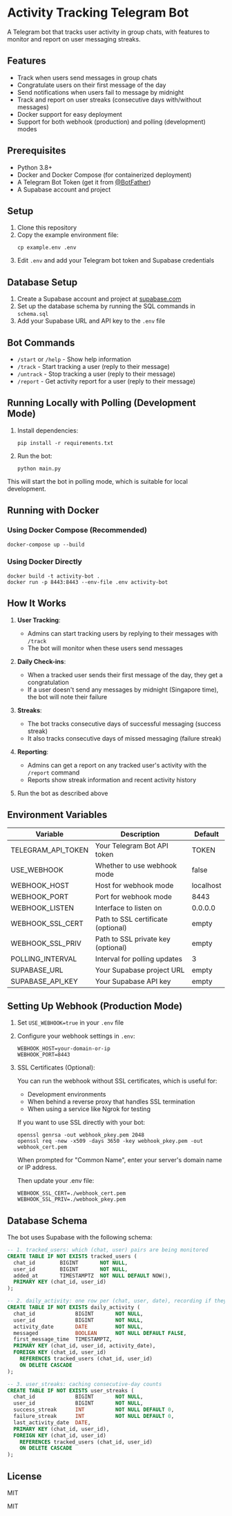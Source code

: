 # Activity Tracking Telegram Bot

A Telegram bot that tracks user activity in group chats, with features to monitor and report on user messaging streaks.

## Features

- Track when users send messages in group chats
- Congratulate users on their first message of the day
- Send notifications when users fail to message by midnight
- Track and report on user streaks (consecutive days with/without messages)
- Docker support for easy deployment
- Support for both webhook (production) and polling (development) modes

## Prerequisites

- Python 3.8+
- Docker and Docker Compose (for containerized deployment)
- A Telegram Bot Token (get it from [@BotFather](https://t.me/botfather))
- A Supabase account and project

## Setup

1. Clone this repository
2. Copy the example environment file:
   ```
   cp example.env .env
   ```
3. Edit `.env` and add your Telegram bot token and Supabase credentials

## Database Setup

1. Create a Supabase account and project at [supabase.com](https://supabase.com/)
2. Set up the database schema by running the SQL commands in `schema.sql`
3. Add your Supabase URL and API key to the `.env` file

## Bot Commands

- `/start` or `/help` - Show help information
- `/track` - Start tracking a user (reply to their message)
- `/untrack` - Stop tracking a user (reply to their message)
- `/report` - Get activity report for a user (reply to their message)

## Running Locally with Polling (Development Mode)

1. Install dependencies:
   ```
   pip install -r requirements.txt
   ```

2. Run the bot:
   ```
   python main.py
   ```

This will start the bot in polling mode, which is suitable for local development.

## Running with Docker

### Using Docker Compose (Recommended)

```
docker-compose up --build
```

### Using Docker Directly

```
docker build -t activity-bot .
docker run -p 8443:8443 --env-file .env activity-bot
```

## How It Works

1. **User Tracking**:
   - Admins can start tracking users by replying to their messages with `/track`
   - The bot will monitor when these users send messages

2. **Daily Check-ins**:
   - When a tracked user sends their first message of the day, they get a congratulation
   - If a user doesn't send any messages by midnight (Singapore time), the bot will note their failure

3. **Streaks**:
   - The bot tracks consecutive days of successful messaging (success streak)
   - It also tracks consecutive days of missed messaging (failure streak)

4. **Reporting**:
   - Admins can get a report on any tracked user's activity with the `/report` command
   - Reports show streak information and recent activity history

4. Run the bot as described above

## Environment Variables

| Variable | Description | Default |
|----------|-------------|---------|
| TELEGRAM_API_TOKEN | Your Telegram Bot API token | TOKEN |
| USE_WEBHOOK | Whether to use webhook mode | false |
| WEBHOOK_HOST | Host for webhook mode | localhost |
| WEBHOOK_PORT | Port for webhook mode | 8443 |
| WEBHOOK_LISTEN | Interface to listen on | 0.0.0.0 |
| WEBHOOK_SSL_CERT | Path to SSL certificate (optional) | empty |
| WEBHOOK_SSL_PRIV | Path to SSL private key (optional) | empty |
| POLLING_INTERVAL | Interval for polling updates | 3 |
| SUPABASE_URL | Your Supabase project URL | empty |
| SUPABASE_API_KEY | Your Supabase API key | empty |

## Setting Up Webhook (Production Mode)

1. Set `USE_WEBHOOK=true` in your `.env` file

2. Configure your webhook settings in `.env`:
   ```
   WEBHOOK_HOST=your-domain-or-ip
   WEBHOOK_PORT=8443
   ```

3. SSL Certificates (Optional):
   
   You can run the webhook without SSL certificates, which is useful for:
   - Development environments
   - When behind a reverse proxy that handles SSL termination
   - When using a service like Ngrok for testing
   
   If you want to use SSL directly with your bot:
   ```
   openssl genrsa -out webhook_pkey.pem 2048
   openssl req -new -x509 -days 3650 -key webhook_pkey.pem -out webhook_cert.pem
   ```
   When prompted for "Common Name", enter your server's domain name or IP address.
   
   Then update your .env file:
   ```
   WEBHOOK_SSL_CERT=./webhook_cert.pem
   WEBHOOK_SSL_PRIV=./webhook_pkey.pem
   ```

## Database Schema

The bot uses Supabase with the following schema:

```sql
-- 1. tracked_users: which (chat, user) pairs are being monitored
CREATE TABLE IF NOT EXISTS tracked_users (
  chat_id        BIGINT       NOT NULL,
  user_id        BIGINT       NOT NULL,
  added_at       TIMESTAMPTZ  NOT NULL DEFAULT NOW(),
  PRIMARY KEY (chat_id, user_id)
);

-- 2. daily_activity: one row per (chat, user, date), recording if they sent a message
CREATE TABLE IF NOT EXISTS daily_activity (
  chat_id             BIGINT       NOT NULL,
  user_id             BIGINT       NOT NULL,
  activity_date       DATE         NOT NULL,
  messaged            BOOLEAN      NOT NULL DEFAULT FALSE,
  first_message_time  TIMESTAMPTZ,
  PRIMARY KEY (chat_id, user_id, activity_date),
  FOREIGN KEY (chat_id, user_id)
    REFERENCES tracked_users (chat_id, user_id)
    ON DELETE CASCADE
);

-- 3. user_streaks: caching consecutive‐day counts
CREATE TABLE IF NOT EXISTS user_streaks (
  chat_id             BIGINT       NOT NULL,
  user_id             BIGINT       NOT NULL,
  success_streak      INT          NOT NULL DEFAULT 0,
  failure_streak      INT          NOT NULL DEFAULT 0,
  last_activity_date  DATE,
  PRIMARY KEY (chat_id, user_id),
  FOREIGN KEY (chat_id, user_id)
    REFERENCES tracked_users (chat_id, user_id)
    ON DELETE CASCADE
);
```

## License

MIT

MIT
